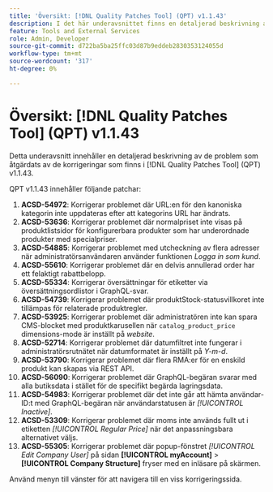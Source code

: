 ```yaml
---
title: 'Översikt: [!DNL Quality Patches Tool] (QPT) v1.1.43'
description: I det här underavsnittet finns en detaljerad beskrivning av de problem som åtgärdats av de korrigeringar som finns i  [!DNL Quality Patches Tool] (QPT) v1.1.43.
feature: Tools and External Services
role: Admin, Developer
source-git-commit: d722ba5ba25ffc03d87b9eddeb2830353124055d
workflow-type: tm+mt
source-wordcount: '317'
ht-degree: 0%

---
```


# Översikt: [!DNL Quality Patches Tool] (QPT) v1.1.43

Detta underavsnitt innehåller en detaljerad beskrivning av de problem som åtgärdats av de korrigeringar som finns i [!DNL Quality Patches Tool] (QPT) v1.1.43.

QPT v1.1.43 innehåller följande patchar:

1. **ACSD-54972**: Korrigerar problemet där URL:en för den kanoniska kategorin inte uppdateras efter att kategorins URL har ändrats.
1. **ACSD-53636**: Korrigerar problemet där normalpriset inte visas på produktlistsidor för konfigurerbara produkter som har underordnade produkter med specialpriser.
1. **ACSD-54885**: Korrigerar problemet med utcheckning av flera adresser när administratörsanvändaren använder funktionen *Logga in som kund*.
1. **ACSD-55610**: Korrigerar problemet där en delvis annullerad order har ett felaktigt rabattbelopp.
1. **ACSD-55334**: Korrigerar översättningar för etiketter via översättningsordlistor i GraphQL-svar.
1. **ACSD-54739**: Korrigerar problemet där produktStock-statusvillkoret inte tillämpas för relaterade produktregler.
1. **ACSD-53925**: Korrigerar problemet där administratören inte kan spara CMS-blocket med produktkarusellen när `catalog_product_price` dimensions-mode är inställt på *website*.
1. **ACSD-52714**: Korrigerar problemet där datumfiltret inte fungerar i administratörsrutnätet när datumformatet är inställt på *Y-m-d*.
1. **ACSD-53790**: Korrigerar problemet där flera RMA:er för en enskild produkt kan skapas via REST API.
1. **ACSD-56090**: Korrigerar problemet där GraphQL-begäran svarar med alla butiksdata i stället för de specifikt begärda lagringsdata.
1. **ACSD-54983**: Korrigerar problemet där det inte går att hämta användar-ID:t med GraphQL-begäran när användarstatusen är *[!UICONTROL Inactive]*.
1. **ACSD-53309**: Korrigerar problemet där moms inte används fullt ut i etiketten *[!UICONTROL Regular Price]* när det anpassningsbara alternativet väljs.
1. **ACSD-55305**: Korrigerar problemet där popup-fönstret *[!UICONTROL Edit Company User]* på sidan **[!UICONTROL myAccount]** > **[!UICONTROL Company Structure]** fryser med en inläsare på skärmen.

Använd menyn till vänster för att navigera till en viss korrigeringssida.
